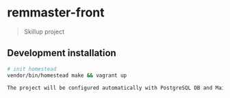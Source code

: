 # remmaster-front

> Skillup project

## Development installation

``` bash
# init homestead
vendor/bin/homestead make && vagrant up

The project will be configured automatically with PostgreSQL DB and Mailhog on http://localhost:8025/.
```
